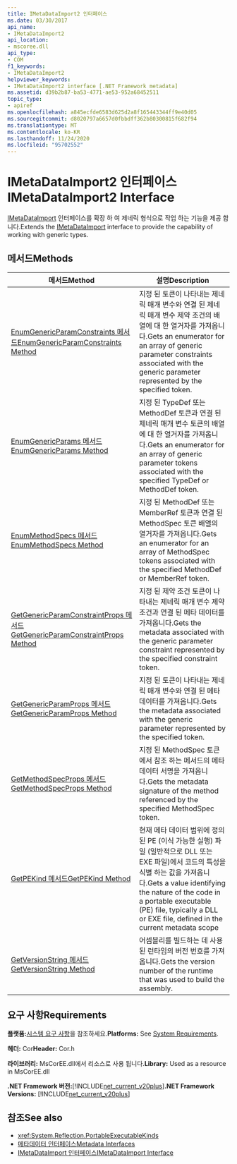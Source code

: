 ```yaml
---
title: IMetaDataImport2 인터페이스
ms.date: 03/30/2017
api_name:
- IMetaDataImport2
api_location:
- mscoree.dll
api_type:
- COM
f1_keywords:
- IMetaDataImport2
helpviewer_keywords:
- IMetaDataImport2 interface [.NET Framework metadata]
ms.assetid: d39b2b87-ba53-4771-ae53-952a68452511
topic_type:
- apiref
ms.openlocfilehash: a845ecfde6583d625d2a8f165443344ff9e40d05
ms.sourcegitcommit: d8020797a6657d0fbbdff362b80300815f682f94
ms.translationtype: MT
ms.contentlocale: ko-KR
ms.lasthandoff: 11/24/2020
ms.locfileid: "95702552"
---
```

# <a name="imetadataimport2-interface"></a><span data-ttu-id="5a1fd-102">IMetaDataImport2 인터페이스</span><span class="sxs-lookup"><span data-stu-id="5a1fd-102">IMetaDataImport2 Interface</span></span>

<span data-ttu-id="5a1fd-103">[IMetaDataImport](imetadataimport-interface.md) 인터페이스를 확장 하 여 제네릭 형식으로 작업 하는 기능을 제공 합니다.</span><span class="sxs-lookup"><span data-stu-id="5a1fd-103">Extends the [IMetaDataImport](imetadataimport-interface.md) interface to provide the capability of working with generic types.</span></span>  
  
## <a name="methods"></a><span data-ttu-id="5a1fd-104">메서드</span><span class="sxs-lookup"><span data-stu-id="5a1fd-104">Methods</span></span>  
  
|<span data-ttu-id="5a1fd-105">메서드</span><span class="sxs-lookup"><span data-stu-id="5a1fd-105">Method</span></span>|<span data-ttu-id="5a1fd-106">설명</span><span class="sxs-lookup"><span data-stu-id="5a1fd-106">Description</span></span>|  
|------------|-----------------|  
|[<span data-ttu-id="5a1fd-107">EnumGenericParamConstraints 메서드</span><span class="sxs-lookup"><span data-stu-id="5a1fd-107">EnumGenericParamConstraints Method</span></span>](imetadataimport2-enumgenericparamconstraints-method.md)|<span data-ttu-id="5a1fd-108">지정 된 토큰이 나타내는 제네릭 매개 변수와 연결 된 제네릭 매개 변수 제약 조건의 배열에 대 한 열거자를 가져옵니다.</span><span class="sxs-lookup"><span data-stu-id="5a1fd-108">Gets an enumerator for an array of generic parameter constraints associated with the generic parameter represented by the specified token.</span></span>|  
|[<span data-ttu-id="5a1fd-109">EnumGenericParams 메서드</span><span class="sxs-lookup"><span data-stu-id="5a1fd-109">EnumGenericParams Method</span></span>](imetadataimport2-enumgenericparams-method.md)|<span data-ttu-id="5a1fd-110">지정 된 TypeDef 또는 MethodDef 토큰과 연결 된 제네릭 매개 변수 토큰의 배열에 대 한 열거자를 가져옵니다.</span><span class="sxs-lookup"><span data-stu-id="5a1fd-110">Gets an enumerator for an array of generic parameter tokens associated with the specified TypeDef or MethodDef token.</span></span>|  
|[<span data-ttu-id="5a1fd-111">EnumMethodSpecs 메서드</span><span class="sxs-lookup"><span data-stu-id="5a1fd-111">EnumMethodSpecs Method</span></span>](imetadataimport2-enummethodspecs-method.md)|<span data-ttu-id="5a1fd-112">지정 된 MethodDef 또는 MemberRef 토큰과 연결 된 MethodSpec 토큰 배열의 열거자를 가져옵니다.</span><span class="sxs-lookup"><span data-stu-id="5a1fd-112">Gets an enumerator for an array of MethodSpec tokens associated with the specified MethodDef or MemberRef token.</span></span>|  
|[<span data-ttu-id="5a1fd-113">GetGenericParamConstraintProps 메서드</span><span class="sxs-lookup"><span data-stu-id="5a1fd-113">GetGenericParamConstraintProps Method</span></span>](imetadataimport2-getgenericparamconstraintprops-method.md)|<span data-ttu-id="5a1fd-114">지정 된 제약 조건 토큰이 나타내는 제네릭 매개 변수 제약 조건과 연결 된 메타 데이터를 가져옵니다.</span><span class="sxs-lookup"><span data-stu-id="5a1fd-114">Gets the metadata associated with the generic parameter constraint represented by the specified constraint token.</span></span>|  
|[<span data-ttu-id="5a1fd-115">GetGenericParamProps 메서드</span><span class="sxs-lookup"><span data-stu-id="5a1fd-115">GetGenericParamProps Method</span></span>](imetadataimport2-getgenericparamprops-method.md)|<span data-ttu-id="5a1fd-116">지정 된 토큰이 나타내는 제네릭 매개 변수와 연결 된 메타 데이터를 가져옵니다.</span><span class="sxs-lookup"><span data-stu-id="5a1fd-116">Gets the metadata associated with the generic parameter represented by the specified token.</span></span>|  
|[<span data-ttu-id="5a1fd-117">GetMethodSpecProps 메서드</span><span class="sxs-lookup"><span data-stu-id="5a1fd-117">GetMethodSpecProps Method</span></span>](imetadataimport2-getmethodspecprops-method.md)|<span data-ttu-id="5a1fd-118">지정 된 MethodSpec 토큰에서 참조 하는 메서드의 메타 데이터 서명을 가져옵니다.</span><span class="sxs-lookup"><span data-stu-id="5a1fd-118">Gets the metadata signature of the method referenced by the specified MethodSpec token.</span></span>|  
|[<span data-ttu-id="5a1fd-119">GetPEKind 메서드</span><span class="sxs-lookup"><span data-stu-id="5a1fd-119">GetPEKind Method</span></span>](imetadataimport2-getpekind-method.md)|<span data-ttu-id="5a1fd-120">현재 메타 데이터 범위에 정의 된 PE (이식 가능한 실행) 파일 (일반적으로 DLL 또는 EXE 파일)에서 코드의 특성을 식별 하는 값을 가져옵니다.</span><span class="sxs-lookup"><span data-stu-id="5a1fd-120">Gets a value identifying the nature of the code in a portable executable (PE) file, typically a DLL or EXE file, defined in the current metadata scope</span></span>|  
|[<span data-ttu-id="5a1fd-121">GetVersionString 메서드</span><span class="sxs-lookup"><span data-stu-id="5a1fd-121">GetVersionString Method</span></span>](imetadataimport2-getversionstring-method.md)|<span data-ttu-id="5a1fd-122">어셈블리를 빌드하는 데 사용 된 런타임의 버전 번호를 가져옵니다.</span><span class="sxs-lookup"><span data-stu-id="5a1fd-122">Gets the version number of the runtime that was used to build the assembly.</span></span>|  
  
## <a name="requirements"></a><span data-ttu-id="5a1fd-123">요구 사항</span><span class="sxs-lookup"><span data-stu-id="5a1fd-123">Requirements</span></span>  

 <span data-ttu-id="5a1fd-124">**플랫폼:**[시스템 요구 사항](../../get-started/system-requirements.md)을 참조하세요.</span><span class="sxs-lookup"><span data-stu-id="5a1fd-124">**Platforms:** See [System Requirements](../../get-started/system-requirements.md).</span></span>  
  
 <span data-ttu-id="5a1fd-125">**헤더:** Cor</span><span class="sxs-lookup"><span data-stu-id="5a1fd-125">**Header:** Cor.h</span></span>  
  
 <span data-ttu-id="5a1fd-126">**라이브러리:** MsCorEE.dll에서 리소스로 사용 됩니다.</span><span class="sxs-lookup"><span data-stu-id="5a1fd-126">**Library:** Used as a resource in MsCorEE.dll</span></span>  
  
 <span data-ttu-id="5a1fd-127">**.NET Framework 버전:**[!INCLUDE[net_current_v20plus](../../../../includes/net-current-v20plus-md.md)]</span><span class="sxs-lookup"><span data-stu-id="5a1fd-127">**.NET Framework Versions:** [!INCLUDE[net_current_v20plus](../../../../includes/net-current-v20plus-md.md)]</span></span>  
  
## <a name="see-also"></a><span data-ttu-id="5a1fd-128">참조</span><span class="sxs-lookup"><span data-stu-id="5a1fd-128">See also</span></span>

- <xref:System.Reflection.PortableExecutableKinds>
- [<span data-ttu-id="5a1fd-129">메타데이터 인터페이스</span><span class="sxs-lookup"><span data-stu-id="5a1fd-129">Metadata Interfaces</span></span>](metadata-interfaces.md)
- [<span data-ttu-id="5a1fd-130">IMetaDataImport 인터페이스</span><span class="sxs-lookup"><span data-stu-id="5a1fd-130">IMetaDataImport Interface</span></span>](imetadataimport-interface.md)
